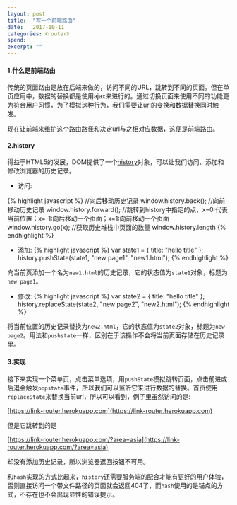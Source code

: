 ```yaml
---
layout: post
title:  "写一个前端路由"
date:   2017-10-11
categories: 《router》
spend: 
excerpt: ""
---
```


#### 1.什么是前端路由

传统的页面路由是放在后端来做的，访问不同的URL，跳转到不同的页面。但在单页应用中，数据的替换都是使用ajax来进行的。通过切换页面来使用不同的功能更为符合用户习惯，为了模拟这种行为，我们需要让url的变换和数据替换同时触发。

现在让前端来维护这个路由路径和决定url与之相对应数据，这便是前端路由。

#### 2.history
得益于HTML5的发展，DOM提供了一个[history](https://developer.mozilla.org/zh-CN/docs/Web/API/History_API)对象，可以让我们访问、添加和修改浏览器的历史记录。

* 访问:

{% highlight javascript %}
//向后移动历史记录
window.history.back();
//向前移动历史记录
window.history.forward();
//跳转到history中指定的点，x=0:代表当前位置；x=-1:向后移动一个页面；x=1:向前移动一个页面
window.history.go(x);
//获取历史堆栈中页面的数量
window.history.length
{% endhighlight %}

* 添加:
{% highlight javascript %}
var state1 = { title: "hello title" };
history.pushState(state1, "new page1", "new1.html");
{% endhighlight %}

向当前页添加一个名为`new1.html`的历史记录，它的状态值为`state1`对象，标题为`new page1`。

* 修改:
{% highlight javascript %}
var state2 = { title: "hello title" };
history.replaceState(state2, "new page2", "new2.html");
{% endhighlight %}

将当前位置的历史记录替换为`new2.html`，它的状态值为`state2`对象，标题为`new page2`。用法和`pushstate`一样，区别在于该操作不会将当前页面存储在历史记录里。

#### 3.实现

接下来实现一个菜单页，点击菜单选项，用`pushState`模拟跳转页面，点击前进或后退会触发`popstate`事件，所以我们可以监听它来进行数据的替换。首页使用`replaceState`来替换当前url，所以可以看到，例子里虽然访问的是: 

[https://link-router.herokuapp.com](https://link-router.herokuapp.com) 

但是它跳转到的是
 
[https://link-router.herokuapp.com/?area=asia](https://link-router.herokuapp.com/?area=asia)

却没有添加历史记录，所以浏览器返回按钮不可用。

和`hash`实现的方式比起来，`history`还需要服务端的配合才能有更好的用户体验，否则直接访问一个带文件路径的页面就会返回404了，而`hash`使用的是锚点的方式，不存在也不会出现显性的错误提示。